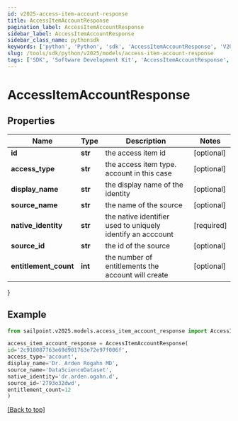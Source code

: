 ```yaml
---
id: v2025-access-item-account-response
title: AccessItemAccountResponse
pagination_label: AccessItemAccountResponse
sidebar_label: AccessItemAccountResponse
sidebar_class_name: pythonsdk
keywords: ['python', 'Python', 'sdk', 'AccessItemAccountResponse', 'V2025AccessItemAccountResponse'] 
slug: /tools/sdk/python/v2025/models/access-item-account-response
tags: ['SDK', 'Software Development Kit', 'AccessItemAccountResponse', 'V2025AccessItemAccountResponse']
---
```


# AccessItemAccountResponse


## Properties

Name | Type | Description | Notes
------------ | ------------- | ------------- | -------------
**id** | **str** | the access item id | [optional] 
**access_type** | **str** | the access item type. account in this case | [optional] 
**display_name** | **str** | the display name of the identity | [optional] 
**source_name** | **str** | the name of the source | [optional] 
**native_identity** | **str** | the native identifier used to uniquely identify an acccount | [required]
**source_id** | **str** | the id of the source | [optional] 
**entitlement_count** | **int** | the number of entitlements the account will create | [optional] 
}

## Example

```python
from sailpoint.v2025.models.access_item_account_response import AccessItemAccountResponse

access_item_account_response = AccessItemAccountResponse(
id='2c918087763e69d901763e72e97f006f',
access_type='account',
display_name='Dr. Arden Rogahn MD',
source_name='DataScienceDataset',
native_identity='dr.arden.ogahn.d',
source_id='2793o32dwd',
entitlement_count=12
)

```
[[Back to top]](#) 

